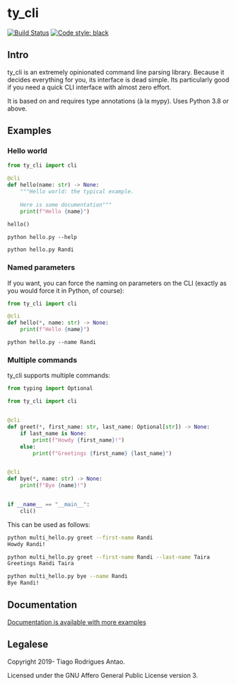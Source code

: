 # ty_cli

[![Build Status](https://dev.azure.com/tiagoantao/ty_cli/_apis/build/status/tiagoantao.ty_cli?branchName=master)](https://dev.azure.com/tiagoantao/ty_cli/_build/latest?definitionId=2&branchName=master)
[![Code style: black](https://img.shields.io/badge/code%20style-black-000000.svg)](https://github.com/psf/black)

## Intro

ty_cli is an extremely opinionated command line parsing
library. Because it decides everything for you, its interface is dead
simple. Its particularly good if you need a quick CLI interface with
almost zero effort.

It is based on and requires type annotations (à la mypy). Uses Python
3.8 or above.


## Examples

### Hello world

```python
from ty_cli import cli

@cli
def hello(name: str) -> None:
    """Hello world: the typical example.
    
    Here is some documentation"""
    print(f"Hello {name}")
    
hello()
```

`python hello.py --help`

`python hello.py Randi`

### Named parameters

If you want, you can force the naming on parameters on the CLI
(exactly as you would force it in Python, of course):

```python
from ty_cli import cli

@cli
def hello(*, name: str) -> None:
    print(f"Hello {name}")
```

`python hello.py --name Randi`


### Multiple commands

ty_cli supports multiple commands:


```python
from typing import Optional

from ty_cli import cli


@cli
def greet(*, first_name: str, last_name: Optional[str]) -> None:
    if last_name is None:
        print(f"Howdy {first_name}!")
    else:
        print(f"Greetings {first_name} {last_name}")


@cli
def bye(*, name: str) -> None:
    print(f"Bye {name}!")


if __name__ == "__main__":
    cli()
```

This can be used as follows:

```sh
python multi_hello.py greet --first-name Randi
Howdy Randi!

python multi_hello.py greet --first-name Randi --last-name Taira
Greetings Randi Taira

python multi_hello.py bye --name Randi
Bye Randi!
```


## Documentation

[Documentation is available with more examples](docs/index.rst)


## Legalese

Copyright 2019- Tiago Rodrigues Antao.

Licensed under the GNU Affero General Public License version 3.

